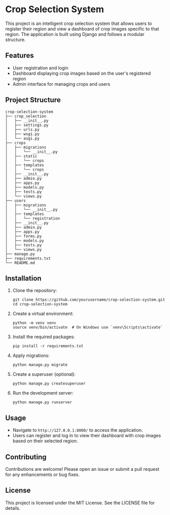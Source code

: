 # Crop Selection System

This project is an intelligent crop selection system that allows users to register their region and view a dashboard of crop images specific to that region. The application is built using Django and follows a modular structure.

## Features

- User registration and login
- Dashboard displaying crop images based on the user's registered region
- Admin interface for managing crops and users

## Project Structure

```
crop-selection-system
├── crop_selection
│   ├── __init__.py
│   ├── settings.py
│   ├── urls.py
│   ├── wsgi.py
│   └── asgi.py
├── crops
│   ├── migrations
│   │   └── __init__.py
│   ├── static
│   │   └── crops
│   ├── templates
│   │   └── crops
│   ├── __init__.py
│   ├── admin.py
│   ├── apps.py
│   ├── models.py
│   ├── tests.py
│   └── views.py
├── users
│   ├── migrations
│   │   └── __init__.py
│   ├── templates
│   │   └── registration
│   ├── __init__.py
│   ├── admin.py
│   ├── apps.py
│   ├── forms.py
│   ├── models.py
│   ├── tests.py
│   └── views.py
├── manage.py
├── requirements.txt
└── README.md
```

## Installation

1. Clone the repository:
   ```
   git clone https://github.com/yourusername/crop-selection-system.git
   cd crop-selection-system
   ```

2. Create a virtual environment:
   ```
   python -m venv venv
   source venv/bin/activate  # On Windows use `venv\Scripts\activate`
   ```

3. Install the required packages:
   ```
   pip install -r requirements.txt
   ```

4. Apply migrations:
   ```
   python manage.py migrate
   ```

5. Create a superuser (optional):
   ```
   python manage.py createsuperuser
   ```

6. Run the development server:
   ```
   python manage.py runserver
   ```

## Usage

- Navigate to `http://127.0.0.1:8000/` to access the application.
- Users can register and log in to view their dashboard with crop images based on their selected region.

## Contributing

Contributions are welcome! Please open an issue or submit a pull request for any enhancements or bug fixes.

## License

This project is licensed under the MIT License. See the LICENSE file for details.